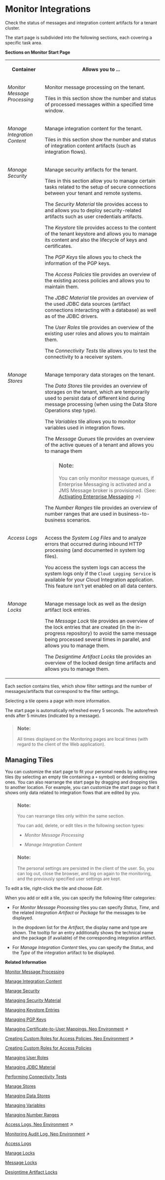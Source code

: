 <!-- loio05446d0616d44e1daf821c273b69fcc6 -->

# Monitor Integrations

Check the status of messages and integration content artifacts for a tenant cluster.

The start page is subdivided into the following sections, each covering a specific task area.

**Sections on Monitor Start Page**


<table>
<tr>
<th valign="top">

Container

</th>
<th valign="top">

Allows you to ...

</th>
</tr>
<tr>
<td valign="top">

*Monitor Message Processing* 

</td>
<td valign="top">

Monitor message processing on the tenant.

Tiles in this section show the number and status of processed messages within a specified time window.

</td>
</tr>
<tr>
<td valign="top">

*Manage Integration Content* 

</td>
<td valign="top">

Manage integration content for the tenant.

Tiles in this section show the number and status of integration content artifacts \(such as integration flows\).

</td>
</tr>
<tr>
<td valign="top">

*Manage Security* 

</td>
<td valign="top">

Manage security artifacts for the tenant.

Tiles in this section allow you to manage certain tasks related to the setup of secure connections between your tenant and remote systems.

The *Security Material* tile provides access to and allows you to deploy security-related artifacts such as user credentials artifacts.

The *Keystore* tile provides access to the content of the tenant keystore and allows you to manage its content and also the lifecycle of keys and certificates.

The *PGP Keys* tile allows you to check the information of the PGP keys.

The *Access Policies* tile provides an overview of the existing access policies and allows you to maintain them.

The *JDBC Material* tile provides an overview of the used JDBC data sources \(artifact connections interacting with a database\) as well as of the JDBC drivers.

The *User Roles* tile provides an overview of the existing user roles and allows you to maintain them.

The *Connectivity Tests* tile allows you to test the connectivity to a receiver system.

</td>
</tr>
<tr>
<td valign="top">

*Manage Stores* 

</td>
<td valign="top">

Manage temporary data storages on the tenant.

The *Data Stores* tile provides an overview of storages on the tenant, which are temporarily used to persist data of different kind during message processing \(when using the Data Store Operations step type\).

The *Variables* tile allows you to monitor variables used in integration flows.

The *Message Queues* tile provides an overview of the active queues of a tenant and allows you to manage them

> ### Note:  
> You can only monitor message queues, if Enterprise Messaging is activated and a JMS Message broker is provisioned. \(See: [Activating Enterprise Messaging](https://help.sap.com/viewer/368c481cd6954bdfa5d0435479fd4eaf/Cloud/en-US/a74cddceacb34abb958e817c1f6782d2.html "Activate SAP Event Mesh.") :arrow_upper_right:\)

The *Number Ranges* tile provides an overview of number ranges that are used in business-to-business scenarios.

</td>
</tr>
<tr>
<td valign="top">

*Access Logs* 

</td>
<td valign="top">

Access the *System Log Files* and to analyze errors that occurred during inbound HTTP processing \(and documented in system log files\).

You access the system logs can access the system logs only if the `Cloud Logging Service` is available for your Cloud Integration application. This feature isn't yet enabled on all data centers.

</td>
</tr>
<tr>
<td valign="top">

*Manage Locks* 

</td>
<td valign="top">

Manage message lock as well as the design artifact lock entries.

The *Message Lock* tile provides an overview of the lock entries that are created \(in the in-progress repository\) to avoid the same message being processed several times in parallel, and allows you to manage them.

The *Designtime Artifact Locks* tile provides an overview of the locked design time artifacts and allows you to manage them.

</td>
</tr>
</table>

Each section contains tiles, which show filter settings and the number of messages/artifacts that correspond to the filter settings.

Selecting a tile opens a page with more information.

The start page is automatically refreshed every 5 seconds. The autorefresh ends after 5 minutes \(indicated by a message\).

> ### Note:  
> All times displayed on the Monitoring pages are local times \(with regard to the client of the Web application\).



## Managing Tiles

You can customize the start page to fit your personal needs by adding new tiles \(by selecting an empty tile containing a `+` symbol\) or deleting existing ones. You can also rearrange the start page by dragging and dropping tiles to another location. For example, you can customize the start page so that it shows only data related to integration flows that are edited by you.

> ### Note:  
> You can rearrange tiles only within the same section.
> 
> You can add, delete, or edit tiles in the following section types:
> 
> -   *Monitor Message Processing*
> 
> -   *Manage Integration Content*

> ### Note:  
> The personal settings are persisted in the client of the user. So, you can log out, close the browser, and log on again to the monitoring, and the previously specified user settings are kept.

To edit a tile, right-click the tile and choose *Edit*.

When you add or edit a tile, you can specify the following filter categories:

-   For *Monitor Message Processing* tiles you can specify *Status*, *Time*, and the related *Integration Artifact* or *Package* for the messages to be displayed.

    In the dropdown list for the *Artifact*, the display name and type are shown. The tooltip for an entry additionally shows the technical name and the package \(if available\) of the corresponding integration artifact.

-   For *Manage Integration Content* tiles, you can specify the *Status*, and the *Type* of the integration artifact to be displayed.


**Related Information**  


[Monitor Message Processing](monitor-message-processing-314df3f.md "The message monitor provides an overview of the messages processed on a tenant and allows you to display the details for individual messages.")

[Manage Integration Content](manage-integration-content-09a7223.md "The Manage Integration Content section provides an overview of integration content artifacts, such as integration flows, that have been deployed on the tenant.")

[Manage Security](manage-security-6e7c44c.md "The Manage Security section allows you to manage various kinds of security material (for example, user credentials, keystore entries), and to perform outbound connectivity tests.")

[Managing Security Material](managing-security-material-b8ccb53.md "The Manage Security Material area provides an overview of security-related artifacts.")

[Managing Keystore Entries](managing-keystore-entries-2dc8942.md "The Keystore Monitor allows a tenant administrator to manage the tenant keystore and its entries (X.509 certificates and key pairs).")

[Managing PGP Keys](managing-pgp-keys-cd478a7.md "The PGP Keys monitor allows a tenant administrator to manage the public and private PGP keys.")

[Managing Certificate-to-User Mappings, Neo Environment](https://help.sap.com/viewer/368c481cd6954bdfa5d0435479fd4eaf/Cloud/en-US/88ea2e5336d445f783c194c8d2780d35.html "The Manage Security area provides an overview of security-related artifacts. It also provides access to all certificate-to-user mappings defined for the tenant.") :arrow_upper_right:

[Creating Custom Roles for Access Policies, Neo Environment](https://help.sap.com/viewer/368c481cd6954bdfa5d0435479fd4eaf/Cloud/en-US/18f06d4c8c5244d8927c0e2c5dc1c706.html "Create custom roles to define access policies in the Neo environment.") :arrow_upper_right:

[Creating Custom Roles for Access Policies](creating-custom-roles-for-access-policies-7db3c87.md "Define a custom role to be associated with an access policy.")

[Managing User Roles](managing-user-roles-4e86f0d.md "The user role monitor allows a tenant administrator to manage user roles which then can be used during inbound authorization of an integration flow execution.")

[Managing JDBC Material](managing-jdbc-material-32ee7cd.md "Learn how JDBC Materials supports SAP Integration Suite for interacting with your database server.")

[Performing Connectivity Tests](performing-connectivity-tests-d5b2fae.md "You can test the connectivity to a receiver system.")

[Manage Stores](manage-stores-59f8e3a.md "The Manage Stores section allows you to manage various temporary data storages on your tenant.")

[Managing Data Stores](managing-data-stores-ac39f1d.md "")

[Managing Variables](managing-variables-ca93653.md "The Variables view allows you to monitor variables used in integration flows.")

[Managing Number Ranges](managing-number-ranges-b6e17fa.md "The topic provides an overview of number ranges related artifacts.")

[Access Logs, Neo Environment](https://help.sap.com/viewer/368c481cd6954bdfa5d0435479fd4eaf/Cloud/en-US/d5a4113e6da14a18838898d769261512.html "The Access Logs section allows you to monitor audit logs (resulting from system changes) and to analyze errors that occurred during inbound HTTP processing (and documented in system log files).") :arrow_upper_right:

[Monitoring Audit Log, Neo Environment](https://help.sap.com/viewer/368c481cd6954bdfa5d0435479fd4eaf/Cloud/en-US/2d6031ffc1aa4af08a03f0444b979667.html "The audit log contains information on system changes. These events can be for example the deployment of an integration flow as well as a configuration change.") :arrow_upper_right:

[Access Logs](access-logs-c1649cd.md "The Access Logs section allows you to monitor and to analyze errors that occurred during inbound HTTP processing (and documented in system log files)")

[Manage Locks](manage-locks-e3fb788.md "The Manage Locks section lets you manage various locked entities on your tenant.")

[Message Locks](message-locks-bce9ae0.md "This section allows you to display and manage lock entries that are created (in the in-progress repository) to avoid the same message being processed several times in parallel (for example, by different runtime nodes).")

[Designtime Artifact Locks](designtime-artifact-locks-5b3ecb8.md "As tenant administrators, use this self-service capability to view and unlock the integration artifacts and packages in the tenant that are locked by the users of the tenant.")

